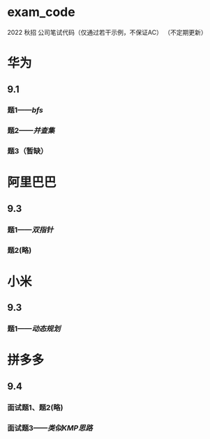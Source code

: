 # exam_code
2022 秋招 公司笔试代码（仅通过若干示例，不保证AC） （不定期更新）


# 华为
## 9.1 
### 题1——*bfs*
### 题2——*并查集*
### 题3（暂缺）


# 阿里巴巴
## 9.3 
### 题1——*双指针*
### 题2(略)


# 小米
## 9.3 
### 题1——*动态规划*


# 拼多多
## 9.4 
### 面试题1、题2(略)
### 面试题3——*类似KMP思路*
